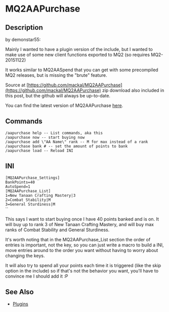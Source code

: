 # MQ2AAPurchase

## Description

by demonstar55:

Mainly I wanted to have a plugin version of the include, but I wanted to make use of some new client functions exported to MQ2 \(so requires MQ2-20151122\)

It works similar to MQ2AASpend that you can get with some precompiled MQ2 releases, but is missing the "brute" feature.

Source at [https://github.com/mackal/MQ2AAPurchase](https://github.com/mackal/MQ2AAPurchase) zip download also included in this post, but the github will always be up-to-date.

You can find the latest version of MQ2AAPurchase [here](https://macroquest2.com/phpBB3/viewtopic.php?f=50&t=19869).

## Commands

`/aapurchase help -- List commands, aka this`  
`/aapurchase now -- start buying now`  
`/aapurchase add \"AA Name\" rank -- M for max instead of a rank`  
`/aapurchase bank # -- set the amount of points to bank`  
`/aapurchase load -- Reload INI`

## INI

`[MQ2AAPurchase_Settings]`  
`BankPoints=40`  
`AutoSpend=1`  
`[MQ2AAPurchase_List]`  
`1=New Tanaan Crafting Mastery|3`  
`2=Combat Stability|M`  
`3=General Sturdiness|M`  
\`\`

This says I want to start buying once I have 40 points banked and is on. It will buy up to rank 3 of New Tanaan Crafting Mastery, and will buy max ranks of Combat Stability and General Sturdiness.

It's worth noting that in the MQ2AAPurchase\_List section the order of entries is important, not the key, so you can just write a macro to build a INI, move entries around to the order you want without having to worry about changing the keys.

It will also try to spend all your points each time it is triggered \(like the skip option in the include\) so if that's not the behavior you want, you'll have to convince me I should add it :P

## See Also

* [Plugins](../../documentation/macroquest2-plugins.md)

